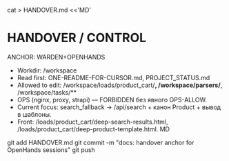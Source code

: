 ﻿cat > HANDOVER.md <<'MD'
# HANDOVER / CONTROL
ANCHOR: WARDEN+OPENHANDS

- Workdir: /workspace
- Read first: ONE-README-FOR-CURSOR.md, PROJECT_STATUS.md
- Allowed to edit: /workspace/loads/product_cart/**, /workspace/parsers/**, /workspace/tasks/**
- OPS (nginx, proxy, strapi) — FORBIDDEN без явного OPS-ALLOW.
- Current focus: search_fallback → /api/search + канон Product + вывод в шаблоны.
- Front: /loads/product_cart/deep-search-results.html, /loads/product_cart/deep-product-template.html.
MD

git add HANDOVER.md
git commit -m "docs: handover anchor for OpenHands sessions"
git push
